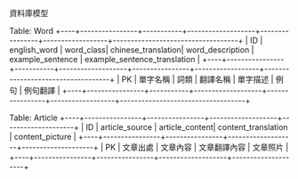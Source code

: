 資料庫模型

Table: Word
+----+----------------+-----------+-------------------+----------------+------------------+-----------------------------------+
| ID | english_word   | word_class| chinese_translation| word_description | example_sentence | example_sentence_translation |
+----+----------------+-----------+-------------------+----------------+------------------+-----------------------------------+
| PK | 單字名稱        | 詞類       | 翻譯名稱           | 單字描述        | 例句              | 例句翻譯                     |
+----+----------------+-----------+-------------------+----------------+------------------+-----------------------------------+

Table: Article
+----+----------------+----------------+-------------------+--------------------+
| ID | article_source | article_content| content_translation | content_picture |
+----+----------------+----------------+-------------------+--------------------+
| PK | 文章出處        | 文章內容        | 文章翻譯內容        | 文章照片        |
+----+----------------+----------------+-------------------+--------------------+
